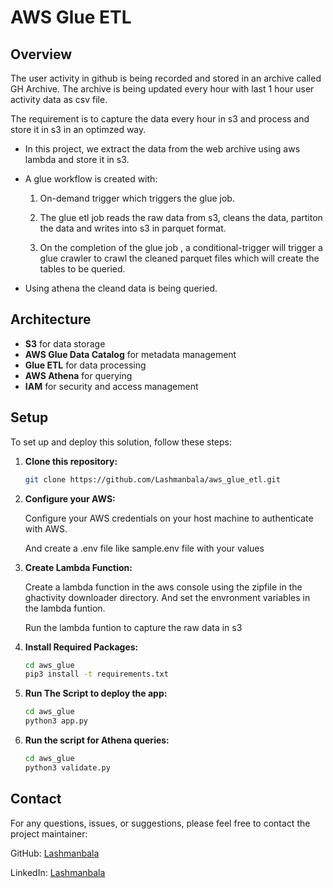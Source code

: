 # AWS Glue ETL

## Overview
The user activity in github is being recorded and stored in an archive called GH Archive. The archive is being updated every hour with last 1 hour user activity data as csv file. 
 
The requirement is to capture the data every hour  in s3 and process and store it in s3 in an optimzed way.

- In this project, we extract the data from the web archive using aws lambda and store it in s3. 
- A glue workflow is created with:
  
   1. On-demand trigger which triggers the glue job.
  
   2. The glue etl job reads the raw data from s3, cleans the data, partiton the data and writes into s3 in parquet format.
   
   3. On the completion of the glue job , a conditional-trigger will trigger a glue crawler to crawl the cleaned parquet files which will create the tables to be queried.
- Using athena the cleand data is being queried.

## Architecture
- **S3** for data storage
- **AWS Glue Data Catalog** for metadata management
- **Glue ETL** for data processing
- **AWS Athena** for querying
- **IAM** for security and access management

## Setup
To set up and deploy this solution, follow these steps:

1. **Clone this repository:**
    ```bash
    git clone https://github.com/Lashmanbala/aws_glue_etl.git
    ```
2. **Configure your AWS:**

   Configure your AWS credentials on your host machine to authenticate with AWS.
   
   And create a .env file like sample.env file with your values

3. **Create Lambda Function:**

   Create a lambda function in the aws console using the zipfile in the ghactivity downloader directory. And set the envronment variables in the lambda funtion.

   Run the lambda funtion to capture the raw data in s3

5. **Install Required Packages:**
    ```bash
   cd aws_glue
   pip3 install -t requirements.txt
   ```
6. **Run The Script to deploy the app:**
   ```bash
   cd aws_glue
   python3 app.py
   ```  
7. **Run the script for Athena queries:**
   ```bash
   cd aws_glue
   python3 validate.py
   ```
   
## Contact
For any questions, issues, or suggestions, please feel free to contact the project maintainer:

GitHub: [Lashmanbala](https://github.com/Lashmanbala)

LinkedIn: [Lashmanbala](https://www.linkedin.com/in/lashmanbala/)
